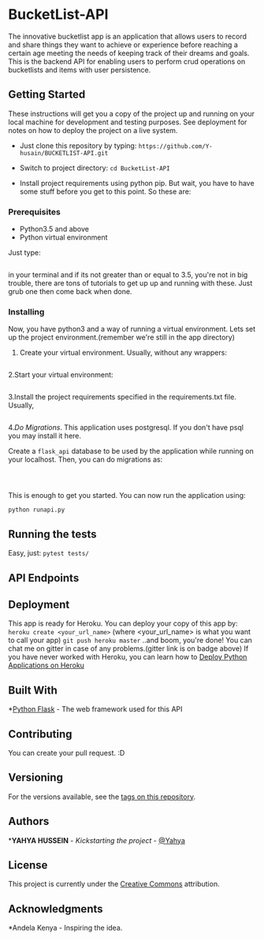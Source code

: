 # BucketList-API

The innovative bucketlist app is an application that allows users  to record and share things they want to achieve or experience before reaching a certain age meeting the needs of keeping track of their dreams and goals. This is the backend API for enabling users to perform crud operations on bucketlists and items with user persistence.

## Getting Started

These instructions will get you a copy of the project up and running on your local machine for development and testing purposes. See deployment for notes on how to deploy the project on a live system.

- Just clone this repository by typing: `https://github.com/Y-husain/BUCKETLIST-API.git`

- Switch to project directory: `cd BucketList-API`
- Install project requirements using python pip. But wait, you have to have some stuff before you get to this point. So these are:

### Prerequisites

- Python3.5 and above
- Python virtual environment

Just type:

```python -V
```

in your terminal and if its not greater than or equal to 3.5, you're not in big trouble, there are tons of tutorials to get up up and running with these. Just grub one then come back when done.

### Installing

Now, you have python3 and a way of running a virtual environment. Lets set up the project environment.(remember we're still in the app directory)

1. Create your virtual environment. Usually, without any wrappers:

```virtualenv -p python3  venv
```

2.Start your virtual environment:

```source venv/bin/activate
```

3.Install the project requirements specified in the requirements.txt file. Usually,

```pip install -r requirements.txt
```

4.*Do Migrations*. This application uses postgresql. If you don't have psql you may install it here.

Create a `flask_api` database to be used by the application while running on your localhost.
Then, you can do migrations as:

```python manage.py db init
```

```python manage.py db migrate
```

```python manage.py db upgrade
```

This is enough to get you started.
You can now run the application using:

`python runapi.py`

## Running the tests

Easy, just:
`pytest tests/`

## API Endpoints

## Deployment

This app is ready for Heroku. You can deploy your copy of this app by:
`heroku create <your_url_name>` (where <your_url_name> is what you want to call your app)
`git push heroku master`
..and boom, you're done! You can chat me on gitter in case of any problems.(gitter link is on badge above)
If you have never worked with Heroku, you can learn how to [Deploy Python Applications on Heroku](https://devcenter.heroku.com/articles/getting-started-with-python#introduction)

## Built With

*[Python Flask](https://www.fullstackpython.com/flask.html) - The web framework used for this API

## Contributing

You can create your pull request. :D

## Versioning

For the versions available, see the [tags on this repository](https://github.com/Y-husain).

## Authors

***YAHYA HUSSEIN** - *Kickstarting the project* - [@Yahya](https://github.com/Y-husain)

## License

This project is currently under the [Creative Commons](https://creativecommons.org/) attribution.

## Acknowledgments

*Andela Kenya - Inspiring the idea.
